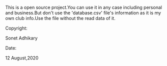 This is a open source project.You can use it in any case including personal and business.But don't use the 'database.csv' file's information as it is my own club info.Use the file without the read data of it.

Copyright:

Sonet Adhikary

Date:

12 August,2020
